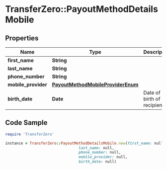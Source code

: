 # TransferZero::PayoutMethodDetailsMobile

## Properties

Name | Type | Description | Notes
------------ | ------------- | ------------- | -------------
**first_name** | **String** |  | 
**last_name** | **String** |  | 
**phone_number** | **String** |  | 
**mobile_provider** | [**PayoutMethodMobileProviderEnum**](PayoutMethodMobileProviderEnum.md) |  | [optional] 
**birth_date** | **Date** | Date of birth of recipient | [optional] 

## Code Sample

```ruby
require 'TransferZero'

instance = TransferZero::PayoutMethodDetailsMobile.new(first_name: null,
                                 last_name: null,
                                 phone_number: null,
                                 mobile_provider: null,
                                 birth_date: null)
```


